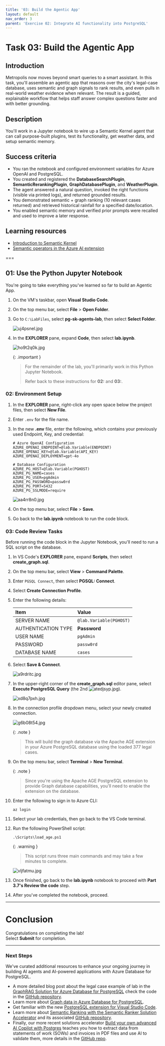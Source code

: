 ```yaml
---
title: '03: Build the Agentic App'
layout: default
nav_order: 3
parent: 'Exercise 02: Integrate AI functionality into PostgreSQL'
---
```



# Task 03: Build the Agentic App

## Introduction
Metropolis now moves beyond smart queries to a smart assistant. In this task, you'll assemble an agentic app that reasons over the city's legal-case database, uses semantic and graph signals to rank results, and even pulls in real-world weather evidence when relevant. The result is a guided, explainable workflow that helps staff answer complex questions faster and with better grounding.

## Description
You'll work in a Jupyter notebook to wire up a Semantic Kernel agent that can call purpose-built plugins, test its functionality, get weather data, and setup semantic memory.

## Success criteria
- You ran the notebook and configured environment variables for Azure OpenAI and PostgreSQL.  
- You created and registered the **DatabaseSearchPlugin**, **SemanticRerankingPlugin**, **GraphDatabasePlugin**, and **WeatherPlugin**.  
- The agent answered a natural question, invoked the right functions (visible via printed logs), and returned grounded results.  
- You demonstrated semantic + graph ranking (10 relevant cases returned) and retrieved historical rainfall for a specified date/location.  
- You enabled semantic memory and verified prior prompts were recalled and used to improve a later response.

## Learning resources
- [Introduction to Semantic Kernel](https://learn.microsoft.com/en-us/semantic-kernel/overview/l)
- [Semantic operators in the Azure AI extension](https://learn.microsoft.com/en-us/azure/postgresql/flexible-server/generative-ai-azure-ai-semantic-operators#azure_airank)

===

## 01: Use the Python Jupyter Notebook

You're going to take everything you've learned so far to build an Agentic App. 

1. On the VM's taskbar, open **Visual Studio Code**.

1. On the top menu bar, select **File** > **Open Folder**.

1. Go to `C:\LabFiles`, select **pg-sk-agents-lab**, then select **Select Folder**.

    ![uj4psnel.jpg](../../media/uj4psnel.jpg)

1. In the **EXPLORER** pane, expand **Code**, then select **lab.ipynb**.

    ![ho9t2q0k.jpg](../../media/ho9t2q0k.jpg)

    {: .important }
    > For the remainder of the lab, you'll primarily work in this Python Jupyter Notebook. 
    >
    > Refer back to these instructions for **02:** and **03:**.



### 02: Environment Setup

1. In the **EXPLORER** pane, right-click any open space below the project files, then select **New File**.

1. Enter `.env` for the file name.

1. In the new **.env** file, enter the following, which contains your previously used Endpoint, Key, and credential:

    ```
    # Azure OpenAI Configuration
    AZURE_OPENAI_ENDPOINT=@lab.Variable(ENDPOINT)
    AZURE_OPENAI_KEY=@lab.Variable(API_KEY)
    AZURE_OPENAI_DEPLOYMENT=gpt-4o

    # Database Configuration
    AZURE_PG_HOST=@lab.Variable(PGHOST)
    AZURE_PG_NAME=cases
    AZURE_PG_USER=pgAdmin
    AZURE_PG_PASSWORD=passw0rd
    AZURE_PG_PORT=5432
    AZURE_PG_SSLMODE=require
    ```

    ![aa4rr8n0.jpg](../../media/aa4rr8n0.jpg)

1. On the top menu bar, select **File** > **Save**.

1. Go back to the **lab.ipynb** notebook to run the code block.



### 03: Code Review Tasks

Before running the code block in the Jupyter Notebook, you'll need to run a SQL script on the database.  

1. In VS Code's **EXPLORER** pane, expand **Scripts**, then select **create_graph.sql**.  

1. On the top menu bar, select **View** > **Command Palette**.

1. Enter `PGSQL Connect`, then select **PGSQL: Connect**.  

1. Select **Create Connection Profile**.

1. Enter the following details:

    | Item | Value |
    |:--------|:--------|
    | SERVER NAME  | `@lab.Variable(PGHOST)`   |
    | AUTHENTICATION TYPE  | **Password**   |
    | USER NAME  | `pgAdmin`   |
    | PASSWORD  | `passw0rd`   |
    | DATABASE NAME  | `cases`   |

1. Select **Save & Connect**.

    ![a9rdritc.jpg](../../media/a9rdritc.jpg)

1. In the upper-right corner of the **create_graph.sql** editor pane, select **Execute PostgreSQL Query** (the 2nd ![atedjsyp.jpg](../../media/atedjsyp.jpg)).

    ![xd8q7pxh.jpg](../../media/xd8q7pxh.jpg)

1. In the connection profile dropdown menu, select your newly created connection.

    ![g6b08t54.jpg](../../media/g6b08t54.jpg)

    {: .note }
    > This will build the graph database via the Apache AGE extension in your Azure PostgreSQL database using the loaded 377 legal cases.  

1. On the top menu bar, select **Terminal** > **New Terminal**.

    {: .note }
    > Since you're using the Apache AGE PostgreSQL extension to provide Graph database capabilities, you'll need to enable the extension on the database.

1. Enter the following to sign in to Azure CLI:

    ```
    az login
    ```

1. Select your lab credentials, then go back to the VS Code terminal.

1. Run the following PowerShell script:

    ```
    .\Scripts\load_age.ps1
    ```

    {: .warning }
    > This script runs three main commands and may take a few minutes to complete.  

    ![vljfatmu.jpg](../../media/vljfatmu.jpg)

1. Once finished, go back to the **lab.ipynb** notebook to proceed with **Part 3.7's Review the code** step.

1. After you've completed the notebook, proceed.

---

# Conclusion

Congratulations on completing the lab!  
Select **Submit** for completion.

---

### Next Steps

We've curated additional resources to enhance your ongoing journey in building AI agents and AI-powered applications with Azure Database for PostgreSQL.

- A more detailed blog post about the legal case example of lab in the [GraphRAG Solution for Azure Database for PostgreSQL](https://aka.ms/pg-graphrag) check the code in the [GitHub repository](https://aka.ms/postgres-graphrag-solution).
- Learn more about [Graph data in Azure Database for PostgreSQL](https://aka.ms/age-blog).
- Get familiar with the new [PostgreSQL extension for Visual Studio Code](https://techcommunity.microsoft.com/blog/adforpostgresql/announcing-a-new-ide-for-postgresql-in-vs-code-from-microsoft/4414648).
- Learn more about [Semantic Ranking with the Semantic Ranker Solution Accelerator](https://aka.ms/semantic-ranker-solution-accelerator-pg-blog) and its associated [GitHub repository](https://aka.ms/pg-ranker-repo).
- Finally, our more recent solutions accelerator [Build your own advanced AI Copilot with Postgres](http://aka.ms/pg-byoac-docs) teaches you how to extract data from statements of work (SOWs) and invoices in PDF files and use AI to validate them, more details in the [GitHub repo](http://aka.ms/pg-byoac-repo).